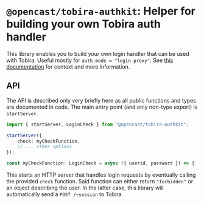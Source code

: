 # `@opencast/tobira-authkit`: Helper for building your own Tobira auth handler

This library enables you to build your own login handler that can be used with Tobira.
Useful mostly for `auth.mode = "login-proxy"`.
See [this documentation](https://elan-ev.github.io/tobira/setup/auth/login-proxy) for context and more information.

## API

The API is described only very briefly here as all public functions and types are documented in code.
The main entry point (and only non-type export) is `startServer`.

```typescript
import { startServer, LoginCheck } from "@opencast/tobira-authkit";

startServer({
    check: myCheckFunction,
    // ... other options
});

const myCheckFunction: LoginCheck = async ({ userid, password }) => { ... };
```

This starts an HTTP server that handles login requests by eventually calling the provided `check` function.
Said function can either return `"forbidden"` or an object describing the user.
In the latter case, this library will automatically send a `POST /~session` to Tobira.
